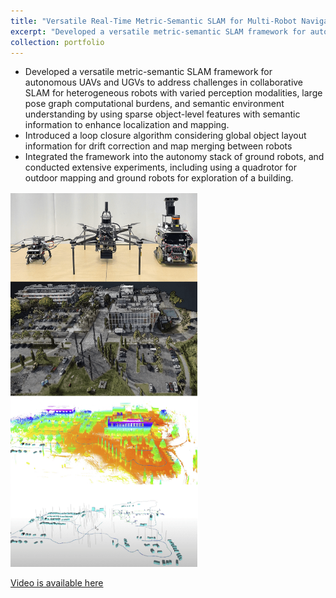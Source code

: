```yaml
---
title: "Versatile Real-Time Metric-Semantic SLAM for Multi-Robot Navigation and Exploration"
excerpt: "Developed a versatile metric-semantic SLAM framework for autonomous UAVs and UGVs.<img src='vems-slam-min.png' width=300 height=600>"
collection: portfolio
---
```

- Developed a versatile metric-semantic SLAM framework for autonomous UAVs and UGVs to address challenges in collaborative SLAM for heterogeneous robots with varied perception modalities, large pose graph computational burdens, and semantic environment understanding by using sparse object-level features with semantic information to enhance localization and mapping.
- Introduced a loop closure algorithm considering global object layout information for drift correction and map merging
between robots
- Integrated the framework into the autonomy stack of ground robots, and conducted extensive experiments, including
using a quadrotor for outdoor mapping and ground robots for exploration of a building.

<img src='vems-slam-min.png' width=300 height=600>

[Video is available here](https://drive.google.com/file/d/13pq96vJ-9ApS_JO_fIS_C1X7AZ9kL_yV/view?usp=drive_link)
